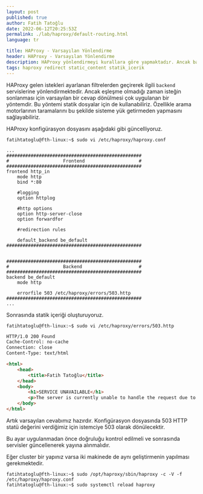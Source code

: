 ```yaml
---
layout: post
published: true
author: Fatih Tatoğlu
date: 2022-06-12T20:25:53Z
permalink: ./lab/haproxy/default-routing.html
language: tr

title: HAProxy - Varsayılan Yönlendirme
header: HAProxy - Varsayılan Yönlendirme
description: HAProxy yönlendirmeyi kurallara göre yapmaktadır. Ancak bazen kurallara uymayan isteklerde geldiğinde bunların da cevaplanması gerekmektedir.
tags: haproxy redirect static_content statik_icerik
---
```


HAProxy gelen istekleri ayarlanan filtrelerden geçirerek ilgili `backend` servislerine yönlendirmektedir. Ancak eşleşme olmadığı zaman isteğin sonlanması için varsayılan bir cevap dönülmesi çok uygulanan bir yöntemdir. Bu yöntemi statik dosyalar için de kullanabiliriz. Özellikle arama motorlarının taramalarını bu şekilde sisteme yük getirmeden yapmasını sağlayabiliriz.

HAProxy konfigürasyon dosyasını aşağıdaki gibi güncelliyoruz.

```shell
fatihtatoglu@fth-linux:~$ sudo vi /etc/haproxy/haproxy.conf
```

```nestedtext
...
##################################################
#                    Frontend                    #
##################################################
frontend http_in
    mode http
    bind *:80

    #logging
    option httplog

    #http options
    option http-server-close
    option forwardfor

    #redirection rules

    default_backend be_default
##################################################


##################################################
#                    Backend                     #
##################################################
backend be_default
    mode http

    errorfile 503 /etc/haproxy/errors/503.http
##################################################
...
```

Sonrasında statik içeriği oluşturuyoruz.

```shell
fatihtatoglu@fth-linux:~$ sudo vi /etc/haproxy/errors/503.http
```

```html
HTTP/1.0 200 Found
Cache-Control: no-cache
Connection: close
Content-Type: text/html

<html>
    <head>
        <title>Fatih Tatoğlu</title>
    </head>
    <body>
        <h1>SERVICE UNAVAILABLE</h1>
        <p>The server is currently unable to handle the request due to a temporary overload or scheduled maintenance, which will likely be alleviated after some delay.</p>
    </body>
</html>
```

Artık varsayılan cevabımız hazırdır. Konfigürasyon dosyasında 503 HTTP statü değerini verdiğimiz için istemciye 503 olarak dönülecektir.

Bu ayar uygulanmadan önce doğruluğu kontrol edilmeli ve sonrasında servisler güncellenerek yayına alınmalıdır.

Eğer cluster bir yapınız varsa iki makinede de aynı geliştirmenin yapılması gerekmektedir.

```shell
fatihtatoglu@fth-linux:~$ sudo /opt/haproxy/sbin/haproxy -c -V -f /etc/haproxy/haproxy.conf
fatihtatoglu@fth-linux:~$ sudo systemctl reload haproxy
```
